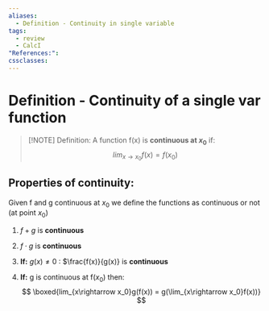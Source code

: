 ```yaml
---
aliases:
  - Definition - Continuity in single variable
tags:
  - review
  - CalcI
"References:": 
cssclasses:
---
```

# Definition - Continuity of a single var function

> [!NOTE] Definition: 
> A function f(x) is **continuous at $x_0$** if: 
> $$
> lim_{x\rightarrow x_0}f(x) = f(x_0)
> $$
> 

## Properties of continuity:
Given f and g continuous at $x_0$ we define the functions as continuous or not (at point $x_0$)
1. $f + g$ is **continuous** 
2. $f\cdot g$ is **continuous**
3. **If:** $g(x) \not = 0$ : $\frac{f(x)}{g(x)} is **continuous**
   
4. **If:** g is continuous at f($x_0$) then: 
   $$
   \boxed{lim_{x\rightarrow x_0}g(f(x)) = g(\lim_{x\rightarrow x_0}f(x))}
   $$
   